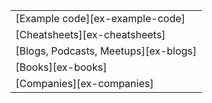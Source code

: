 | |
|---|
| [Example code][ex-example-code] |
| [Cheatsheets][ex-cheatsheets] |
| [Blogs, Podcasts, Meetups][ex-blogs] |
| [Books][ex-books] |
| [Companies][ex-companies] |
